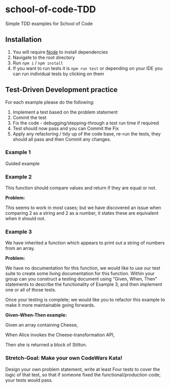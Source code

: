 # school-of-code-TDD
Simple TDD examples for School of Code

## Installation
1) You will require [Node](https://nodejs.org/en/) to install dependencies
2) Navigate to the root directory
3) Run `npm i` / `npm install`
4) If you want to run tests it is `npm run test` or depending on your IDE you can run individual tests by clicking on them


## Test-Driven Development practice
For each example please do the following:
1) Implement a test based on the problem statement
2) Commit the test
3) Fix the code - debugging/stepping-through a test run time if required
4) Test should now pass and you can Commit the Fix
5) Apply any refactoring / tidy up of the code base, re-run the tests, they should all pass and then Commit any changes.


### Example 1
Guided example


### Example 2 
This function should compare values and return if they are equal or not.

**Problem:**

This seems to work in most cases; but we have discovered an issue when comparing 2 as a string and 2 as a number, 
it states these are equivalent when it should not.


### Example 3
We have inherited a function which appears to print out a string of numbers from an array.

**Problem:**

We have no documentation for this function, we would like to use our test suite to create some living documentation for 
this function. Within your group can you construct a testing document using "Given, When, Then" statements to describe 
the functionality of Example 3, and then implement one or all of those tests.

Once your testing is complete; we would like you to refactor this example to make it more maintainable going forwards.

**Given-When-Then example:**

Given an array containing Cheese,

When Alice invokes the Cheese-transformation API,

Then she is returned a block of Stilton.

### Stretch-Goal: Make your own CodeWars Kata!
Design your own problem statement, write at least Four tests to cover the logic of that test, so that if someone fixed the functional/production code; your tests would pass. 
